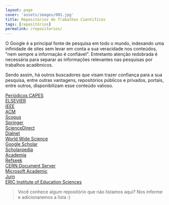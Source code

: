 ```yaml
---
layout: page
cover: 'assets/images/001.jpg'
title: Repositórios de Trabalhos Cientifícos
tags: [repositórios]
permalink: /repositorios/
---
```


<!--amp-img width="600" height="300" layout="responsive" src="assets/images/about.jpg"></amp-img-->

<p>
    O Google é a principal fonte de pesquisa em todo o mundo, indexando uma infinidade de sites sem levar em conta a sua veracidade nos conteúdos, "nem sempre a informação é confiável". Entretanto atenção redobrada é necessária para separar as informações relevantes nas pesquisas por trabalhos acadêmicos.
</p>

<p>
    Sendo assim, há outros buscadores que visam trazer confiança para a sua pesquisa, entre outras vantagens, repositórios públicos e privados, portais, entre outros, disponibilizam esse conteúdo valioso.
</p>

<p>
    <a title="Periódicos CAPES" href="http://www-periodicos-capes-gov-br.ez16.periodicos.capes.gov.br/index.php?option=com_phome" target="_blank">Periódicos CAPES</a><br>
    <a title="ELSEVIER" href="https://www.elsevier.com/" target="_blank">ELSEVIER</a><br>
    <a title="IEEE" href="http://ieeexplore.ieee.org/Xplore/home.jsp" target="_blank">IEEE</a><br>
    <a title="ACM" href="https://dl.acm.org/" target="_blank">ACM</a><br>
    <a title="Scopus" href="https://www.scopus.com/search/form.uri?display=basic" target="_blank">Scopus</a><br>
    <a title="Springer" href="https://link.springer.com/" target="_blank">Springer</a><br>
    <a title="ScienceDirect" href="https://www.sciencedirect.com/" target="_blank">ScienceDirect</a><br>
    <a title="Dialnet" href="https://dialnet.unirioja.es/" target="_blank">Dialnet</a><br>
    <a title="world wide science" href="https://worldwidescience.org/" target="_blank">World Wide Science</a><br>
    <a title="Google Scholar" href="https://scholar.google.com.br/" target="_blank">Google Scholar</a><br>
    <a title="Scholarpedia" href="http://www.scholarpedia.org/article/Main_Page" target="_blank">Scholarpedia</a><br>
    <a title="Academia" href="https://www.academia.edu/" target="_blank">Academia</a><br>
    <a title="Refseek" href="https://www.refseek.com/" target="_blank">Refseek</a><br>
    <a title="CERN Document Server" href="http://cds.cern.ch/" target="_blank">CERN Document Server</a><br>
    <a title="Microsoft Academic" href="https://academic.microsoft.com/" target="_blank">Microsoft Academic</a><br>
    <a title="Jurn" href="http://www.jurn.org/#gsc.tab=0" target="_blank">Jurn</a><br>
    <a title="ERIC Institute of Education Sciences" href="https://eric.ed.gov/" target="_blank">ERIC Institute of Education Sciences</a><br>    
</p>

<blockquote>
    <p>
        Você conhece algum repositório que não listamos aqui? Nos informe e adicionaremos a lista :)
    </p>
<blockquote>
